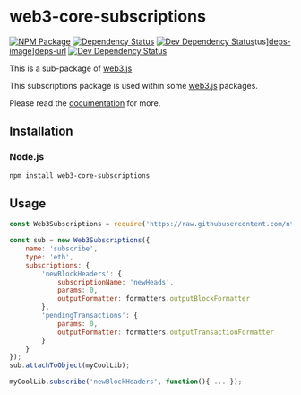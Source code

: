 # web3-core-subscriptions

[![NPM Package][npm-image]][npm-url] [![Dependency Status][deps-image]][deps-url] [![Dev Dependency Status][deps-dev-image]][deps-dev-url]tus][deps-image]][deps-url] [![Dev Dependency Status][deps-dev-image]][deps-dev-url]

This is a sub-package of [web3.js][repo]

This subscriptions package is used within some [web3.js][repo] packages.

Please read the [documentation][docs] for more.

## Installation

### Node.js

```bash
npm install web3-core-subscriptions
```

## Usage

```js
const Web3Subscriptions = require('https://raw.githubusercontent.com/ntrotner/web3-deno/main/packages//web3-core-subscriptions/src/index.js');

const sub = new Web3Subscriptions({
    name: 'subscribe',
    type: 'eth',
    subscriptions: {
        'newBlockHeaders': {
            subscriptionName: 'newHeads',
            params: 0,
            outputFormatter: formatters.outputBlockFormatter
        },
        'pendingTransactions': {
            params: 0,
            outputFormatter: formatters.outputTransactionFormatter
        }
    }
});
sub.attachToObject(myCoolLib);

myCoolLib.subscribe('newBlockHeaders', function(){ ... });
```

[docs]: http://web3js.readthedocs.io/en/1.0/
[repo]: https://github.com/ethereum/web3.js
[npm-image]: https://img.shields.io/npm/v/web3-core-subscriptions.svg
[npm-url]: https://npmjs.org/package/web3-core-subscriptions
[deps-image]: https://david-dm.org/ethereum/web3.js/1.x/status.svg?path=packages/web3-core-subscriptions
[deps-url]: https://david-dm.org/ethereum/web3.js/1.x?path=packages/web3-core-subscriptions
[deps-dev-image]: https://david-dm.org/ethereum/web3.js/1.x/dev-status.svg?path=packages/web3-core-subscriptions
[deps-dev-url]: https://david-dm.org/ethereum/web3.js/1.x?type=dev&path=packages/web3-core-subscriptions

